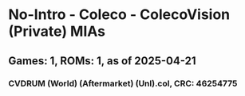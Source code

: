 # No-Intro - Coleco - ColecoVision (Private) MIAs
## Games: 1, ROMs: 1, as of 2025-04-21

### CVDRUM (World) (Aftermarket) (Unl).col, CRC: 46254775
